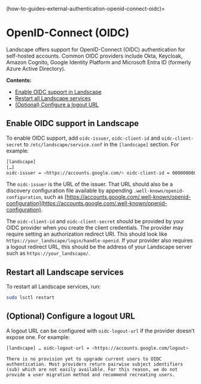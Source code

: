 (how-to-guides-external-authentication-openid-connect-oidc)=
# OpenID-Connect (OIDC)

Landscape offers support for OpenID-Connect (OIDC) authentication for self-hosted accounts. Common OIDC providers include Okta, Keycloak, Amazon Cognito, Google Identity Platform and Microsoft Entra ID (formerly Azure Active Directory).

**Contents:**

- [Enable OIDC support in Landscape](#heading--enable-oidc-support-in-landscape)
- [Restart all Landscape services](#heading--restart-all-landscape-services)
- [(Optional) Configure a logout URL](#heading--configure-a-logout-url)

## Enable OIDC support in Landscape

To enable OIDC support, add `oidc-issuer`, `oidc-client-id` and `oidc-client-secret` to `/etc/landscape/service.conf` in the `[landscape]` section. For example:

```bash
[landscape]
[…]
oidc-issuer = <https://accounts.google.com/> oidc-client-id = 000000000000-aaaaaaaaaaaaaaaaaaaaaaaaaaaaaaaa.apps.googleusercontent.com oidc-client-secret = a4sDFAsdfA4F52as-asDfAsd
```

The `oidc-issuer` is the URL of the issuer. That URL should also be a discovery configuration file available by appending `.well-known/openid-configuration`, such as [https://accounts.google.com/.well-known/openid-configuration](https://accounts.google.com/.well-known/openid-configuration). 

The `oidc-client-id` and `oidc-client-secret` should be provided by your OIDC provider when you create the client credentials. The provider may require setting an authorization redirect URI. This should look like `https://your_landscape/login/handle-openid`. If your provider also requires a logout redirect URL, this should be the address of your Landscape server such as `https://your_landscape/`.

## Restart all Landscape services

To restart all Landscape services, run:

```bash
sudo lsctl restart
```

## (Optional) Configure a logout URL

A logout URL can be configured with `oidc-logout-url` if the provider doesn’t expose one. For example:

```bash
[landscape] … oidc-logout-url = <https://accounts.google.com/logout>
```
```{note}
There is no provision yet to upgrade current users to OIDC authentication. Most providers return pairwise subject identifiers (sub) which are not easily available. For this reason, we do not provide a user migration method and recommend recreating users.
```

